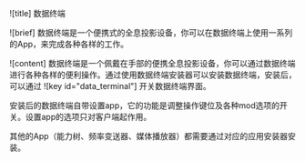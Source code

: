 ![title]
数据终端

![brief]
数据终端是一个便携式的全息投影设备，你可以在数据终端上使用一系列的App，来完成各种各样的工作。

![content]
数据终端是一个佩戴在手部的便携全息投影设备，你可以通过数据终端进行各种各样的便利操作。通过使用数据终端安装器可以安装数据终端，安装后，可以通过 ![key id="data_terminal"] 开关数据终端界面。

安装后的数据终端自带设置app，它的功能是调整操作键位及各种mod选项的开关。设置app的选项只对客户端起作用。

其他的App（能力树、频率变送器、媒体播放器）都需要通过对应的应用安装器安装。